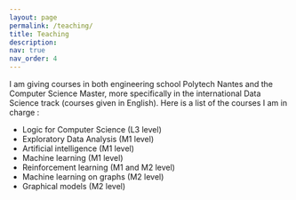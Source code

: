 ```yaml
---
layout: page
permalink: /teaching/
title: Teaching
description:    
nav: true
nav_order: 4
---
```


I am giving courses in both engineering school Polytech Nantes and the Computer Science Master, more specifically in the international Data Science track (courses given in English).
Here is a list of the courses I am in charge :

- Logic for Computer Science (L3 level)
- Exploratory Data Analysis (M1 level)
- Artificial intelligence (M1 level)
- Machine learning (M1 level)
- Reinforcement learning (M1 and M2 level)
- Machine learning on graphs (M2 level)
- Graphical models (M2 level)


